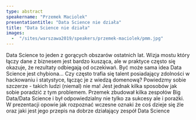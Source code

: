 ```yaml
---
type: abstract
speakername: "Przemek Maciolek"
presentationtitle: "Data Science nie działa"
title: "Data Science nie działa"
images:
  -  "/sites/warszawa2019/speakers/przemek-maciolek/pmm.jpg"
---
```


Data Science to jeden z gorących obszarów ostatnich lat.
Wizja mostu który łączy dane z biznesem jest bardzo kusząca, ale w praktyce
często się okazuje, że rezultaty odbiegają od oczekiwań.
Być może sama idea Data Science jest chybiona...
Czy często trafia się talent posiadający zdolności w hackowaniu i statystyce,
łącząc je z wiedzą domenową? Powiedzmy sobie szczerze - takich ludzi (niemal)
nie ma! Jest jednak kilka sposobów jak sobie poradzić z tym problemem.
Przemek zbudował kilka zespołów Big Data/Data Science
i był odpowiedzialny nie tylko za sukcesy ale i porażki.
W prezentacji opowie jak rozpoznać wczesne oznaki że coś dzieje się
źle oraz jaki jest jego przepis na dobrze działający zespół Data Science
